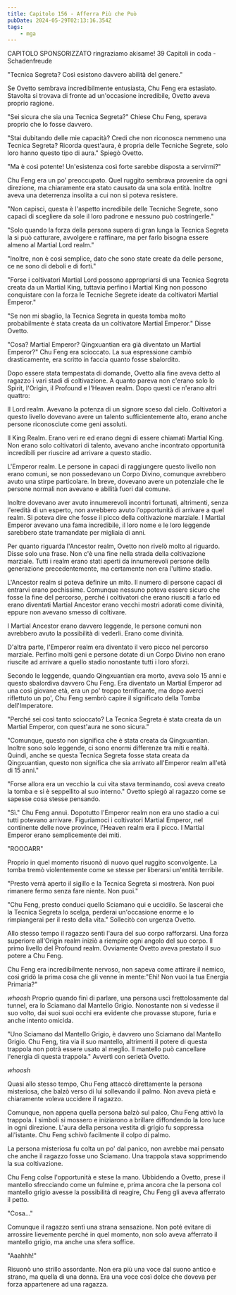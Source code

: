 ```yaml
---
title: Capitolo 156 - Afferra Più che Può
pubDate: 2024-05-29T02:13:16.354Z
tags:
    - mga
---
```



CAPITOLO SPONSORIZZATO ringraziamo akisame!
39 Capitoli in coda
-Schadenfreude


"Tecnica Segreta? Così esistono davvero abilità del genere."


Se Ovetto sembrava incredibilmente entusiasta, Chu Feng era estasiato. Stavolta si trovava di fronte ad un'occasione incredibile, Ovetto aveva proprio ragione.


"Sei sicura che sia una Tecnica Segreta?" Chiese Chu Feng, sperava proprio che lo fosse davvero.


"Stai dubitando delle mie capacità? Credi che non riconosca nemmeno una Tecnica Segreta? Ricorda quest'aura, è propria delle Tecniche Segrete, solo loro hanno questo tipo di aura." Spiegò Ovetto.


"Ma è così potente! Un'esistenza così forte sarebbe disposta a servirmi?"


Chu Feng era un po' preoccupato. Quel ruggito sembrava provenire da ogni direzione, ma chiaramente era stato causato da una sola entità. Inoltre aveva una deterrenza insolita a cui non si poteva resistere.


"Non capisci, questa è l'aspetto incredibile delle Tecniche Segrete, sono capaci di scegliere da sole il loro padrone e nessuno può costringerle."


"Solo quando la forza della persona supera di gran lunga la Tecnica Segreta la si può catturare, avvolgere e raffinare, ma per farlo bisogna essere almeno al Martial Lord realm."


"Inoltre, non è così semplice, dato che sono state create da delle persone, ce ne sono di deboli e di forti."


"Forse i coltivatori Martial Lord possono appropriarsi di una Tecnica Segreta creata da un Martial King, tuttavia perfino i Martial King non possono conquistare con la forza le Tecniche Segrete ideate da coltivatori Martial Emperor."


"Se non mi sbaglio, la Tecnica Segreta in questa tomba molto probabilmente è stata creata da un coltivatore Martial Emperor." Disse Ovetto.


"Cosa? Martial Emperor? Qingxuantian era già diventato un Martial Emperor?" Chu Feng era scioccato. La sua espressione cambiò drasticamente, era scritto in faccia quanto fosse sbalordito.


Dopo essere stata tempestata di domande, Ovetto alla fine aveva detto al ragazzo i vari stadi di coltivazione. A quanto pareva non c'erano solo lo Spirit, l'Origin, il Profound e l'Heaven realm. Dopo questi ce n'erano altri quattro:


Il Lord realm. Avevano la potenza di un signore sceso dal cielo. Coltivatori a questo livello dovevano avere un talento sufficientemente alto, erano anche persone riconosciute come geni assoluti.


Il King Realm. Erano veri re ed erano degni di essere chiamati Martial King. Non erano solo coltivatori di talento, avevano anche incontrato opportunità incredibili per riuscire ad arrivare a questo stadio.


L'Emperor realm. Le persone in capaci di raggiungere questo livello non erano comuni, se non possedevano un Corpo Divino, comunque avrebbero avuto una stirpe particolare. In breve, dovevano avere un potenziale che le persone normali non avevano e abilità fuori dal comune.


Inoltre dovevano aver avuto innumerevoli incontri fortunati, altrimenti, senza l'eredità di un esperto, non avrebbero avuto l'opportunità di arrivare a quel realm. Si poteva dire che fosse il picco della coltivazione marziale. I Martial Emperor avevano una fama incredibile, il loro nome e le loro leggende sarebbero state tramandate per migliaia di anni.


Per quanto riguarda l'Ancestor realm, Ovetto non rivelò molto al riguardo. Disse solo una frase. Non c'è una fine nella strada della coltivazione marziale. Tutti i realm erano stati aperti da innumerevoli persone della generazione precedentemente, ma certamente non era l'ultimo stadio.


L'Ancestor realm si poteva definire un mito. Il numero di persone capaci di entrarvi erano pochissime. Comunque nessuno poteva essere sicuro che fosse la fine del percorso, perché i coltivatori che erano riusciti a farlo ed erano diventati Martial Ancestor erano vecchi mostri adorati come divinità, eppure non avevano smesso di coltivare.


I Martial Ancestor erano davvero leggende, le persone comuni non avrebbero avuto la possibilità di vederli. Erano come divinità.


D'altra parte, l'Emperor realm era diventato il vero picco nel percorso marziale. Perfino molti geni e persone dotate di un Corpo Divino non erano riuscite ad arrivare a quello stadio nonostante tutti i loro sforzi.


Secondo le leggende, quando Qingxuantian era morto, aveva solo 15 anni e questo sbalordiva davvero Chu Feng. Era diventato un Martial Emperor ad una così giovane età, era un po' troppo terrificante, ma dopo averci riflettuto un po', Chu Feng sembrò capire il significato della Tomba dell'Imperatore.


"Perché sei così tanto scioccato? La Tecnica Segreta è stata creata da un Martial Emperor, con quest'aura ne sono sicura."


"Comunque, questo non significa che è stata creata da Qingxuantian. Inoltre sono solo leggende, ci sono enormi differenze tra miti e realtà. Quindi, anche se questa Tecnica Segreta fosse stata creata da Qingxuantian, questo non significa che sia arrivato all'Emperor realm all'età di 15 anni."


"Forse allora era un vecchio la cui vita stava terminando, così aveva creato la tomba e si è seppellito al suo interno." Ovetto spiegò al ragazzo come se sapesse cosa stesse pensando.


"Sì." Chu Feng annuì. Dopotutto l'Emperor realm non era uno stadio a cui tutti potevano arrivare. Figuriamoci i coltivatori Martial Emperor, nel continente delle nove province, l'Heaven realm era il picco. I Martial Emperor erano semplicemente dei miti.


"ROOOARR"


Proprio in quel momento risuonò di nuovo quel ruggito sconvolgente. La tomba tremò violentemente come se stesse per liberarsi un'entità terribile.


"Presto verrà aperto il sigillo e la Tecnica Segreta si mostrerà. Non puoi rimanere fermo senza fare niente. Non puoi."


"Chu Feng, presto conduci quello Sciamano qui e uccidilo. Se lascerai che la Tecnica Segreta lo scelga, perderai un'occasione enorme e lo rimpiangerai per il resto della vita." Sollecitò con urgenza Ovetto.


Allo stesso tempo il ragazzo sentì l'aura del suo corpo rafforzarsi. Una forza superiore all'Origin realm iniziò a riempire ogni angolo del suo corpo. Il primo livello del Profound realm. Ovviamente Ovetto aveva prestato il suo potere a Chu Feng.


Chu Feng era incredibilmente nervoso, non sapeva come attirare il nemico, così gridò la prima cosa che gli venne in mente:"Ehi! Non vuoi la tua Energia Primaria?"


*whoosh* Proprio quando finì di parlare, una persona uscì frettolosamente dal tunnel, era lo Sciamano dal Mantello Grigio. Nonostante non si vedesse il suo volto, dai suoi suoi occhi era evidente che provasse stupore, furia e anche intento omicida.


"Uno Sciamano dal Mantello Grigio, è davvero uno Sciamano dal Mantello Grigio. Chu Feng, tira via il suo mantello, altrimenti il potere di questa trappola non potrà essere usato al meglio. Il mantello può cancellare l'energia di questa trappola." Avvertì con serietà Ovetto.


*whoosh*


Quasi allo stesso tempo, Chu Feng attaccò direttamente la persona misteriosa, che balzò verso di lui sollevando il palmo. Non aveva pietà e chiaramente voleva uccidere il ragazzo.


Comunque, non appena quella persona balzò sul palco, Chu Feng attivò la trappola. I simboli si mossero e iniziarono a brillare diffondendo la loro luce in ogni direzione. L'aura della persona vestita di grigio fu soppressa all'istante. Chu Feng schivò facilmente il colpo di palmo.


La persona misteriosa fu colta un po' dal panico, non avrebbe mai pensato che anche il ragazzo fosse uno Sciamano. Una trappola stava sopprimendo la sua coltivazione.


Chu Feng colse l'opportunità e stese la mano. Ubbidendo a Ovetto, prese il mantello sfrecciando come un fulmine e, prima ancora che la persona col mantello grigio avesse la possibilità di reagire, Chu Feng gli aveva afferrato il petto.


"Cosa..."


Comunque il ragazzo sentì una strana sensazione. Non poté evitare di arrossire lievemente perché in quel momento, non solo aveva afferrato il mantello grigio, ma anche una sfera soffice.


"Aaahhh!"


Risuonò uno strillo assordante. Non era più una voce dal suono antico e strano, ma quella di una donna. Era una voce così dolce che doveva per forza appartenere ad una ragazza.
